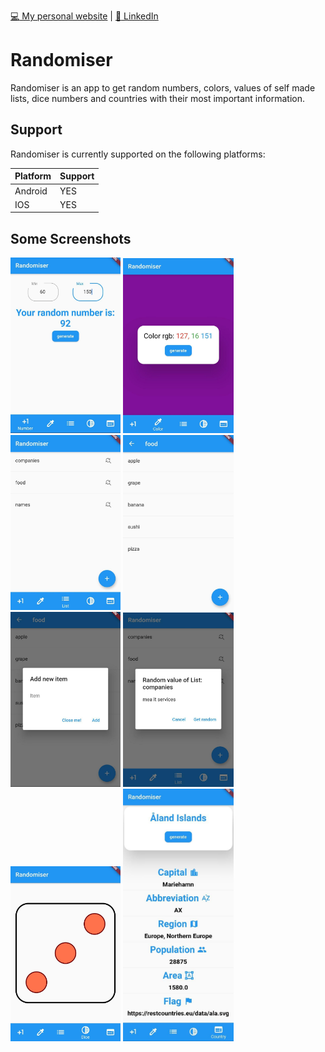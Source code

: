 [:computer: My personal website](https://www.ostapfilipenko.com) | [:paperclip: LinkedIn](https://www.linkedin.com/in/ostap-filipenko-7b7945165/)
# Randomiser
Randomiser is an app to get random numbers, colors, values of self made lists, dice numbers and countries with their most important information.

## Support
Randomiser is currently supported on the following platforms:

| Platform | Support |
| ------ | ------ |
| Android | YES |
| IOS | YES |

## Some Screenshots

<img src="https://github.com/OstapFilipenko/Randomiser/blob/master/assets/img/number.jpg" width="35%">  <img src="https://github.com/OstapFilipenko/Randomiser/blob/master/assets/img/color.jpg" width="35%">  <img src="https://github.com/OstapFilipenko/Randomiser/blob/master/assets/img/lists.jpg" width="35%">  <img src="https://github.com/OstapFilipenko/Randomiser/blob/master/assets/img/list%20items.jpg" width="35%">  <img src="https://github.com/OstapFilipenko/Randomiser/blob/master/assets/img/add%20new%20item.jpg" width="35%">  <img src="https://github.com/OstapFilipenko/Randomiser/blob/master/assets/img/random%20value%20of%20a%20list.jpg" width="35%">  <img src="https://github.com/OstapFilipenko/Randomiser/blob/master/assets/img/dices.jpg" width="35%">  <img src="https://github.com/OstapFilipenko/Randomiser/blob/master/assets/img/countries.jpg" width="35%">
